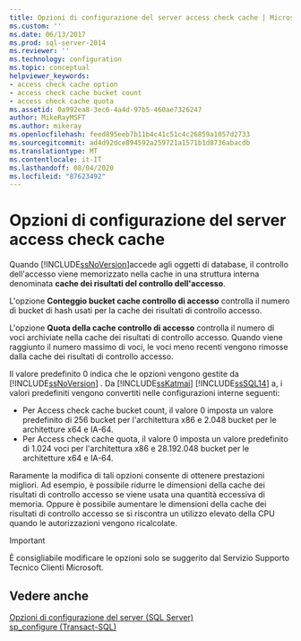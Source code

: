 ```yaml
---
title: Opzioni di configurazione del server access check cache | Microsoft Docs
ms.custom: ''
ms.date: 06/13/2017
ms.prod: sql-server-2014
ms.reviewer: ''
ms.technology: configuration
ms.topic: conceptual
helpviewer_keywords:
- access check cache option
- access check cache bucket count
- access check cache quota
ms.assetid: 0a992ea8-3ec6-4a4d-97b5-460ae7326247
author: MikeRayMSFT
ms.author: mikeray
ms.openlocfilehash: feed895eeb7b11b4c41c51c4c26859a1057d2733
ms.sourcegitcommit: ad4d92dce894592a259721a1571b1d8736abacdb
ms.translationtype: MT
ms.contentlocale: it-IT
ms.lasthandoff: 08/04/2020
ms.locfileid: "87623492"
---
```

# <a name="access-check-cache-server-configuration-options"></a>Opzioni di configurazione del server access check cache
Quando [!INCLUDE[ssNoVersion](../../includes/ssnoversion-md.md)]accede agli oggetti di database, il controllo dell'accesso viene memorizzato nella cache in una struttura interna denominata **cache dei risultati del controllo dell'accesso**. 
  
L'opzione **Conteggio bucket cache controllo di accesso** controlla il numero di bucket di hash usati per la cache dei risultati di controllo accesso. 

L'opzione **Quota della cache controllo di accesso** controlla il numero di voci archiviate nella cache dei risultati di controllo accesso. Quando viene raggiunto il numero massimo di voci, le voci meno recenti vengono rimosse dalla cache dei risultati di controllo accesso.
  
Il valore predefinito 0 indica che le opzioni vengono gestite da [!INCLUDE[ssNoVersion](../../includes/ssnoversion-md.md)] . Da [!INCLUDE[ssKatmai](../../includes/ssKatmai-md.md)] [!INCLUDE[ssSQL14](../../includes/sssql14-md.md)] a, i valori predefiniti vengono convertiti nelle configurazioni interne seguenti:
-   Per Access check cache bucket count, il valore 0 imposta un valore predefinito di 256 bucket per l'architettura x86 e 2.048 bucket per le architetture x64 e IA-64.
-   Per Access check cache quota, il valore 0 imposta un valore predefinito di 1.024 voci per l'architettura x86 e 28.192.048 bucket per le architetture x64 e IA-64.

Raramente la modifica di tali opzioni consente di ottenere prestazioni migliori. Ad esempio, è possibile ridurre le dimensioni della cache dei risultati di controllo accesso se viene usata una quantità eccessiva di memoria. Oppure è possibile aumentare le dimensioni della cache dei risultati di controllo accesso se si riscontra un utilizzo elevato della CPU quando le autorizzazioni vengono ricalcolate.

> [!IMPORTANT]
> È consigliabile modificare le opzioni solo se suggerito dal Servizio Supporto Tecnico Clienti Microsoft.
  
## <a name="see-also"></a>Vedere anche  
 [Opzioni di configurazione del server &#40;SQL Server&#41;](server-configuration-options-sql-server.md)   
 [sp_configure &#40;Transact-SQL&#41;](/sql/relational-databases/system-stored-procedures/sp-configure-transact-sql)  
  
  
